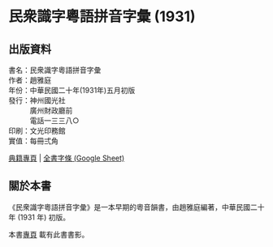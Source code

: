 民衆識字粵語拼音字彙 (1931)
===========================

出版資料
--------
書名：民衆識字粵語拼音字彙 <br>
作者：趙雅庭 <br>
年份：中華民國二十年(1931年)五月初版 <br>
發行：神州國光社 <br>
　　　廣州財政廳前 <br>
　　　電話一三三八○ <br>
印刷：文光印務館 <br>
實值：每冊弍角 <br>

[典籍專頁](https://chiu1931.jyut.net/) | [全書字條 (Google Sheet)](https://goo.gl/eq31sc)

關於本書
--------
《民衆識字粵語拼音字彙》是一本早期的粵音韻書，由趙雅庭編著，中華民國二十年 (1931 年) 初版。

本書[專頁](https://chiu1931.jyut.net/) 載有此書書影。